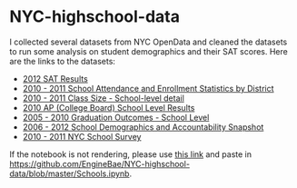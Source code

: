 # NYC-highschool-data

I collected several datasets from NYC OpenData and cleaned the datasets to run some analysis on student demographics and their SAT scores.
Here are the links to the datasets:
* [2012 SAT Results](https://data.cityofnewyork.us/Education/2012-SAT-Results/f9bf-2cp4)
* [2010 - 2011 School Attendance and Enrollment Statistics by District](https://data.cityofnewyork.us/Education/2010-2011-School-Attendance-and-Enrollment-Statist/7z8d-msnt)
* [2010 - 2011 Class Size - School-level detail](https://data.cityofnewyork.us/Education/2010-2011-Class-Size-School-level-detail/urz7-pzb3)
* [2010 AP (College Board) School Level Results](https://data.cityofnewyork.us/Education/2010-AP-College-Board-School-Level-Results/itfs-ms3e)
* [2005 - 2010 Graduation Outcomes - School Level](https://data.cityofnewyork.us/Education/2005-2010-Graduation-Outcomes-School-Level/vh2h-md7a)
* [2006 - 2012 School Demographics and Accountability Snapshot](https://data.cityofnewyork.us/Education/2006-2012-School-Demographics-and-Accountability-S/ihfw-zy9j)
* [2010 - 2011 NYC School Survey](https://data.cityofnewyork.us/Education/2010-2011-NYC-School-Survey/mnz3-dyi8)

If the notebook is not rendering, please use [this link](https://nbviewer.jupyter.org/) and paste in https://github.com/EngineBae/NYC-highschool-data/blob/master/Schools.ipynb.
